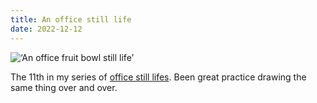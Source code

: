 ```yaml
---
title: An office still life
date: 2022-12-12
---
```


![‘An office fruit bowl still life’](/office-still-life-12.jpg)

The 11th in my series of [office still lifes](https://joshnicholas.blog/categories/officestilllife/). Been great practice drawing the same thing over and over. 








